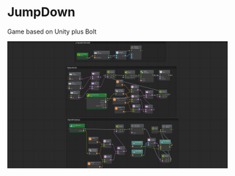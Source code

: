 # JumpDown
Game based on Unity plus Bolt

![This is an image](https://github.com/UnityVS/JumpDown/blob/main/AssetsGit/Images/игрок.jpg)
